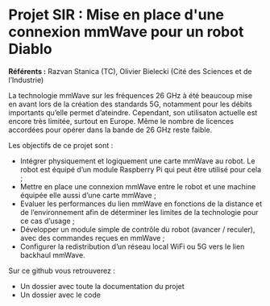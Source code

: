 # **Projet SIR : Mise en place d'une connexion mmWave pour un robot Diablo**

**Référents :** Razvan Stanica (TC), Olivier Bielecki (Cité des Sciences et de l’Industrie)

La technologie mmWave sur les fréquences 26 GHz à été beaucoup mise en avant lors de la création des standards 5G, notamment pour les débits importants qu’elle permet d’ateindre. Cependant, son utilisaton actuelle est encore très limitée, surtout en Europe. Même le
nombre de licences accordées pour opérer dans la bande de 26 GHz reste faible.

Les objectifs de ce projet sont :
- Intégrer physiquement et logiquement une carte mmWave au robot. Le robot est
équipé d’un module Raspberry Pi qui peut être utilisé pour cela ;
- Mettre en place une connexion mmWave entre le robot et une machine équipée elle
aussi d’une carte mmWave ;
- Evaluer les performances du lien mmWave en fonctions de la distance et de
l’environnement afin de déterminer les limites de la technologie pour ce cas d’usage ;
- Développer un module simple de contrôle du robot (avancer / reculer), avec des
commandes reçues en mmWave ;
- Configurer la redistribution d’un réseau local WiFi ou 5G vers le lien backhaul
mmWave.

Sur ce github vous retrouverez :
- Un dossier avec toute la documentation du projet
- Un dossier avec le code


